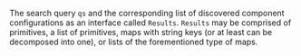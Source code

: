 The search query `qs` and the corresponding list of discovered component configurations as an interface called `Results`.
`Results` may be comprised of primitives, a list of primitives, maps with string keys (or at least can be decomposed into one), or lists of the forementioned type of maps.
